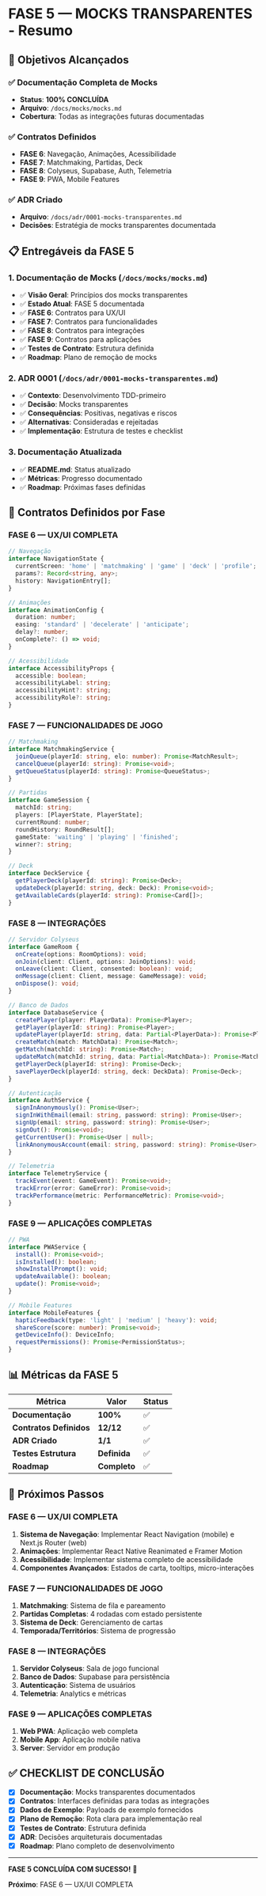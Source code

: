 # FASE 5 — MOCKS TRANSPARENTES - Resumo

## 🎯 **Objetivos Alcançados**

### ✅ **Documentação Completa de Mocks**
- **Status**: **100% CONCLUÍDA**
- **Arquivo**: `/docs/mocks/mocks.md`
- **Cobertura**: Todas as integrações futuras documentadas

### ✅ **Contratos Definidos**
- **FASE 6**: Navegação, Animações, Acessibilidade
- **FASE 7**: Matchmaking, Partidas, Deck
- **FASE 8**: Colyseus, Supabase, Auth, Telemetria
- **FASE 9**: PWA, Mobile Features

### ✅ **ADR Criado**
- **Arquivo**: `/docs/adr/0001-mocks-transparentes.md`
- **Decisões**: Estratégia de mocks transparentes documentada

## 📋 **Entregáveis da FASE 5**

### 1. **Documentação de Mocks** (`/docs/mocks/mocks.md`)
- ✅ **Visão Geral**: Princípios dos mocks transparentes
- ✅ **Estado Atual**: FASE 5 documentada
- ✅ **FASE 6**: Contratos para UX/UI
- ✅ **FASE 7**: Contratos para funcionalidades
- ✅ **FASE 8**: Contratos para integrações
- ✅ **FASE 9**: Contratos para aplicações
- ✅ **Testes de Contrato**: Estrutura definida
- ✅ **Roadmap**: Plano de remoção de mocks

### 2. **ADR 0001** (`/docs/adr/0001-mocks-transparentes.md`)
- ✅ **Contexto**: Desenvolvimento TDD-primeiro
- ✅ **Decisão**: Mocks transparentes
- ✅ **Consequências**: Positivas, negativas e riscos
- ✅ **Alternativas**: Consideradas e rejeitadas
- ✅ **Implementação**: Estrutura de testes e checklist

### 3. **Documentação Atualizada**
- ✅ **README.md**: Status atualizado
- ✅ **Métricas**: Progresso documentado
- ✅ **Roadmap**: Próximas fases definidas

## 🔧 **Contratos Definidos por Fase**

### **FASE 6 — UX/UI COMPLETA**
```typescript
// Navegação
interface NavigationState {
  currentScreen: 'home' | 'matchmaking' | 'game' | 'deck' | 'profile';
  params?: Record<string, any>;
  history: NavigationEntry[];
}

// Animações
interface AnimationConfig {
  duration: number;
  easing: 'standard' | 'decelerate' | 'anticipate';
  delay?: number;
  onComplete?: () => void;
}

// Acessibilidade
interface AccessibilityProps {
  accessible: boolean;
  accessibilityLabel: string;
  accessibilityHint?: string;
  accessibilityRole?: string;
}
```

### **FASE 7 — FUNCIONALIDADES DE JOGO**
```typescript
// Matchmaking
interface MatchmakingService {
  joinQueue(playerId: string, elo: number): Promise<MatchResult>;
  cancelQueue(playerId: string): Promise<void>;
  getQueueStatus(playerId: string): Promise<QueueStatus>;
}

// Partidas
interface GameSession {
  matchId: string;
  players: [PlayerState, PlayerState];
  currentRound: number;
  roundHistory: RoundResult[];
  gameState: 'waiting' | 'playing' | 'finished';
  winner?: string;
}

// Deck
interface DeckService {
  getPlayerDeck(playerId: string): Promise<Deck>;
  updateDeck(playerId: string, deck: Deck): Promise<void>;
  getAvailableCards(playerId: string): Promise<Card[]>;
}
```

### **FASE 8 — INTEGRAÇÕES**
```typescript
// Servidor Colyseus
interface GameRoom {
  onCreate(options: RoomOptions): void;
  onJoin(client: Client, options: JoinOptions): void;
  onLeave(client: Client, consented: boolean): void;
  onMessage(client: Client, message: GameMessage): void;
  onDispose(): void;
}

// Banco de Dados
interface DatabaseService {
  createPlayer(player: PlayerData): Promise<Player>;
  getPlayer(playerId: string): Promise<Player>;
  updatePlayer(playerId: string, data: Partial<PlayerData>): Promise<Player>;
  createMatch(match: MatchData): Promise<Match>;
  getMatch(matchId: string): Promise<Match>;
  updateMatch(matchId: string, data: Partial<MatchData>): Promise<Match>;
  getPlayerDeck(playerId: string): Promise<Deck>;
  savePlayerDeck(playerId: string, deck: DeckData): Promise<Deck>;
}

// Autenticação
interface AuthService {
  signInAnonymously(): Promise<User>;
  signInWithEmail(email: string, password: string): Promise<User>;
  signUp(email: string, password: string): Promise<User>;
  signOut(): Promise<void>;
  getCurrentUser(): Promise<User | null>;
  linkAnonymousAccount(email: string, password: string): Promise<User>;
}

// Telemetria
interface TelemetryService {
  trackEvent(event: GameEvent): Promise<void>;
  trackError(error: GameError): Promise<void>;
  trackPerformance(metric: PerformanceMetric): Promise<void>;
}
```

### **FASE 9 — APLICAÇÕES COMPLETAS**
```typescript
// PWA
interface PWAService {
  install(): Promise<void>;
  isInstalled(): boolean;
  showInstallPrompt(): void;
  updateAvailable(): boolean;
  update(): Promise<void>;
}

// Mobile Features
interface MobileFeatures {
  hapticFeedback(type: 'light' | 'medium' | 'heavy'): void;
  shareScore(score: number): Promise<void>;
  getDeviceInfo(): DeviceInfo;
  requestPermissions(): Promise<PermissionStatus>;
}
```

## 📊 **Métricas da FASE 5**

| Métrica | Valor | Status |
|---------|-------|--------|
| **Documentação** | **100%** | ✅ |
| **Contratos Definidos** | **12/12** | ✅ |
| **ADR Criado** | **1/1** | ✅ |
| **Testes Estrutura** | **Definida** | ✅ |
| **Roadmap** | **Completo** | ✅ |

## 🚀 **Próximos Passos**

### **FASE 6 — UX/UI COMPLETA**
1. **Sistema de Navegação**: Implementar React Navigation (mobile) e Next.js Router (web)
2. **Animações**: Implementar React Native Reanimated e Framer Motion
3. **Acessibilidade**: Implementar sistema completo de acessibilidade
4. **Componentes Avançados**: Estados de carta, tooltips, micro-interações

### **FASE 7 — FUNCIONALIDADES DE JOGO**
1. **Matchmaking**: Sistema de fila e pareamento
2. **Partidas Completas**: 4 rodadas com estado persistente
3. **Sistema de Deck**: Gerenciamento de cartas
4. **Temporada/Territórios**: Sistema de progressão

### **FASE 8 — INTEGRAÇÕES**
1. **Servidor Colyseus**: Sala de jogo funcional
2. **Banco de Dados**: Supabase para persistência
3. **Autenticação**: Sistema de usuários
4. **Telemetria**: Analytics e métricas

### **FASE 9 — APLICAÇÕES COMPLETAS**
1. **Web PWA**: Aplicação web completa
2. **Mobile App**: Aplicação mobile nativa
3. **Server**: Servidor em produção

## ✅ **CHECKLIST DE CONCLUSÃO**

- [x] **Documentação**: Mocks transparentes documentados
- [x] **Contratos**: Interfaces definidas para todas as integrações
- [x] **Dados de Exemplo**: Payloads de exemplo fornecidos
- [x] **Plano de Remoção**: Rota clara para implementação real
- [x] **Testes de Contrato**: Estrutura definida
- [x] **ADR**: Decisões arquiteturais documentadas
- [x] **Roadmap**: Plano completo de desenvolvimento

---

**FASE 5 CONCLUÍDA COM SUCESSO!** 🎉

**Próximo**: FASE 6 — UX/UI COMPLETA
